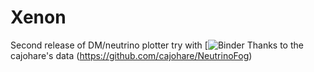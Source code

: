 # Xenon
Second release of DM/neutrino plotter
try with 
[![Binder](https://mybinder.org/v2/gh/odadoun/DarkPlotter/HEAD?labpath=https%3A%2F%2Fgithub.com%2Fodadoun%2FDarkPlotter%2Fblob%2Fmain%2FNewContours.ipynb)
Thanks to the cajohare's data (https://github.com/cajohare/NeutrinoFog)

